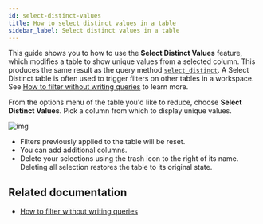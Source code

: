 ```yaml
---
id: select-distinct-values
title: How to select distinct values in a table
sidebar_label: Select distinct values in a table
---
```


This guide shows you to how to use the **Select Distinct Values** feature, which modifies a table to show unique values from a selected column. This produces the same result as the query method [`select_distinct`](../../reference/table-operations/select/select-distinct.md). A Select Distinct table is often used to trigger filters on other tables in a workspace. See [How to filter without writing queries](./filters.md) to learn more.

From the options menu of the table you'd like to reduce, choose **Select Distinct Values**. Pick a column from which to display unique values.

![img](../../assets/how-to/selectdistinct.gif)

- Filters previously applied to the table will be reset.
- You can add additional columns.
- Delete your selections using the trash icon to the right of its name. Deleting all selection restores the table to its original state.

## Related documentation

- [How to filter without writing queries](./filters.md)
